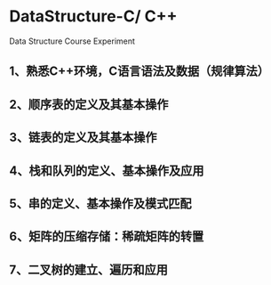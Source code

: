 # DataStructure-C/ C++
Data Structure Course Experiment 



## 1、熟悉C++环境，C语言语法及数据（规律算法）

##  2、顺序表的定义及其基本操作

##  3、链表的定义及其基本操作

## 4、栈和队列的定义、基本操作及应用

## 5、串的定义、基本操作及模式匹配

## 6、矩阵的压缩存储：稀疏矩阵的转置

## 7、二叉树的建立、遍历和应用
